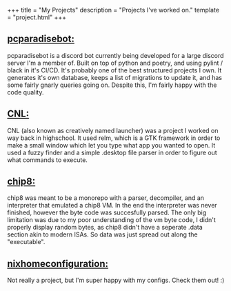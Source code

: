 +++
title = "My Projects"
description = "Projects I've worked on."
template = "project.html"
+++
## [pcparadisebot:](https://github.com/pcparadise)
pcparadisebot is a discord bot currently being developed for a large
discord server I'm a member of. Built on top of python and poetry,
and using pylint / black in it's CI/CD. It's probably one of the best
structured projects I own. It generates it's own database,
keeps a list of migrations to update it, and has some fairly gnarly
queries going on. Despite this, I'm fairly happy with the code quality.
## [CNL:](https://github.com/awsomearvinder/CNL-creatively-named-launcher)
CNL (also known as creatively named launcher) was a project 
I worked on way back in highschool. It used relm, which is a GTK
framework in order to make a small window which let you type
what app you wanted to open. It used a fuzzy finder and a simple
.desktop file parser in order to figure out what commands to execute.
## [chip8:](https://github.com/awsomearvinder/chip8)
chip8 was meant to be a monorepo with a parser, decompiler, and an interpreter
that emulated a chip8 VM. In the end the interpreter was never finished, however
the byte code was succesfully parsed. The only big limitation was due
to my poor understanding of the vm byte code, I didn't properly display random
bytes, as chip8 didn't have a seperate .data section akin to modern ISAs.
So data was just spread out along the "executable".
## [nixhomeconfiguration:](https://github.com/awsomearvinder/nixhomeconfiguration)
Not really a project, but I'm super happy with my configs. Check them out! :)
